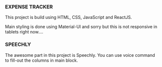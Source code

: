 ### EXPENSE TRACKER

This project is build using HTML, CSS, JavaScript and ReactJS.

Main styling is done using Material-UI and sorry but this is not responsive in tablets right now....

### SPEECHLY

The awesome part in this project is Speechly. You can use voice command to fill-out the columns in main block.
